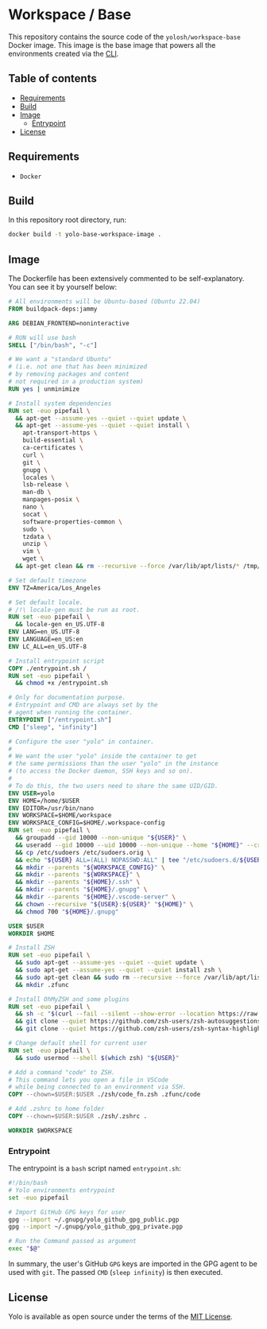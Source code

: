 # Workspace / Base

This repository contains the source code of the `yolosh/workspace-base` Docker image. This image is the base image that powers all the environments created via the [CLI](https://github.com/yolo-sh/cli).

## Table of contents
- [Requirements](#requirements)
- [Build](#build)
- [Image](#image)
  - [Entrypoint](#entrypoint)
- [License](#license)

## Requirements

- `Docker`

## Build

In this repository root directory, run:

```bash
docker build -t yolo-base-workspace-image .
```

## Image

The Dockerfile has been extensively commented to be self-explanatory. You can see it by yourself below:

```Dockerfile
# All environments will be Ubuntu-based (Ubuntu 22.04)
FROM buildpack-deps:jammy

ARG DEBIAN_FRONTEND=noninteractive

# RUN will use bash
SHELL ["/bin/bash", "-c"]

# We want a "standard Ubuntu"
# (i.e. not one that has been minimized
# by removing packages and content
# not required in a production system)
RUN yes | unminimize

# Install system dependencies
RUN set -euo pipefail \
  && apt-get --assume-yes --quiet --quiet update \
  && apt-get --assume-yes --quiet --quiet install \
    apt-transport-https \
    build-essential \
    ca-certificates \
    curl \
    git \
    gnupg \
    locales \
    lsb-release \
    man-db \
    manpages-posix \
    nano \
    socat \
    software-properties-common \
    sudo \
    tzdata \
    unzip \
    vim \
    wget \
  && apt-get clean && rm --recursive --force /var/lib/apt/lists/* /tmp/*

# Set default timezone
ENV TZ=America/Los_Angeles

# Set default locale.
# /!\ locale-gen must be run as root.
RUN set -euo pipefail \
  && locale-gen en_US.UTF-8
ENV LANG=en_US.UTF-8
ENV LANGUAGE=en_US:en
ENV LC_ALL=en_US.UTF-8

# Install entrypoint script
COPY ./entrypoint.sh /
RUN set -euo pipefail \
  && chmod +x /entrypoint.sh

# Only for documentation purpose.
# Entrypoint and CMD are always set by the 
# agent when running the container.
ENTRYPOINT ["/entrypoint.sh"]
CMD ["sleep", "infinity"]

# Configure the user "yolo" in container.
# 
# We want the user "yolo" inside the container to get 
# the same permissions than the user "yolo" in the instance 
# (to access the Docker daemon, SSH keys and so on).
# 
# To do this, the two users need to share the same UID/GID.
ENV USER=yolo
ENV HOME=/home/$USER
ENV EDITOR=/usr/bin/nano
ENV WORKSPACE=$HOME/workspace
ENV WORKSPACE_CONFIG=$HOME/.workspace-config
RUN set -euo pipefail \
  && groupadd --gid 10000 --non-unique "${USER}" \
  && useradd --gid 10000 --uid 10000 --non-unique --home "${HOME}" --create-home --shell /bin/bash "${USER}" \
  && cp /etc/sudoers /etc/sudoers.orig \
  && echo "${USER} ALL=(ALL) NOPASSWD:ALL" | tee "/etc/sudoers.d/${USER}" > /dev/null \
  && mkdir --parents "${WORKSPACE_CONFIG}" \
  && mkdir --parents "${WORKSPACE}" \
  && mkdir --parents "${HOME}/.ssh" \
  && mkdir --parents "${HOME}/.gnupg" \
  && mkdir --parents "${HOME}/.vscode-server" \
  && chown --recursive "${USER}:${USER}" "${HOME}" \
  && chmod 700 "${HOME}/.gnupg"

USER $USER
WORKDIR $HOME

# Install ZSH
RUN set -euo pipefail \
  && sudo apt-get --assume-yes --quiet --quiet update \
  && sudo apt-get --assume-yes --quiet --quiet install zsh \
  && sudo apt-get clean && sudo rm --recursive --force /var/lib/apt/lists/* /tmp/* \
  && mkdir .zfunc

# Install OhMyZSH and some plugins
RUN set -euo pipefail \
  && sh -c "$(curl --fail --silent --show-error --location https://raw.githubusercontent.com/ohmyzsh/ohmyzsh/master/tools/install.sh)" \
  && git clone --quiet https://github.com/zsh-users/zsh-autosuggestions ${ZSH_CUSTOM:-~/.oh-my-zsh/custom}/plugins/zsh-autosuggestions \
  && git clone --quiet https://github.com/zsh-users/zsh-syntax-highlighting.git ${ZSH_CUSTOM:-~/.oh-my-zsh/custom}/plugins/zsh-syntax-highlighting

# Change default shell for current user
RUN set -euo pipefail \
  && sudo usermod --shell $(which zsh) "${USER}"

# Add a command "code" to ZSH.
# This command lets you open a file in VSCode 
# while being connected to an environment via SSH.
COPY --chown=$USER:$USER ./zsh/code_fn.zsh .zfunc/code

# Add .zshrc to home folder
COPY --chown=$USER:$USER ./zsh/.zshrc .

WORKDIR $WORKSPACE
```

### Entrypoint

The entrypoint is a `bash` script named `entrypoint.sh`:

```bash
#!/bin/bash
# Yolo environments entrypoint
set -euo pipefail

# Import GitHub GPG keys for user
gpg --import ~/.gnupg/yolo_github_gpg_public.pgp
gpg --import ~/.gnupg/yolo_github_gpg_private.pgp

# Run the Command passed as argument
exec "$@"
```
In summary, the user's GitHub `GPG` keys are imported in the GPG agent to be used with `git`. The passed `CMD` (`sleep infinity`) is then executed.

## License

Yolo is available as open source under the terms of the [MIT License](http://opensource.org/licenses/MIT).
